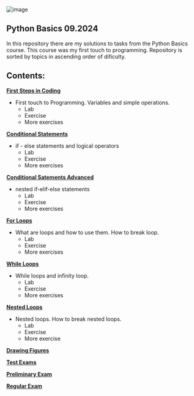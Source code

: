 
![image](https://github.com/user-attachments/assets/26bb3bad-366a-4abd-9263-f96203aec1e7)



## Python Basics 09.2024

In this repository there are my solutions to tasks from the Python Basics course.
This course was my first touch to programming.
Repository is sorted by topics in ascending order of dificulty.

## Contents:

**[First Steps in Coding](first_steps_in_coding)**
* First touch to Programming. Variables and simple operations.
   - Lab
   - Exercise
   - More exercises
     
**[Conditional Statements](conditional_statements)**
* if - else statements and logical operators
   - Lab
   - Exercise
   - More exercises
     
**[Conditional Satements Advanced](conditional_statements_advanced)**
* nested if-elif-else statements
   - Lab
   - Exercise
   - More exercises
     
**[For Loops](for_loops)**
* What are loops and how to use them. How to break loop.
   - Lab
   - Exercise
   - More exercises
     
**[While Loops](while_loops)**
* While loops and infinity loop.
   - Lab
   - Exercise
   - More exercises
     
**[Nested Loops](nested_loops)**
* Nested loops. How to break nested loops.
   - Lab
   - Exercise
   - More exercise
     
**[Drawing Figures](drawing_figures)**

**[Test Exams](test_exams)**

**[Preliminary Exam](preliminary_exam)**

**[Regular Exam](regular_exam)**


